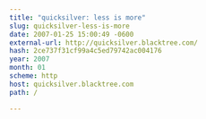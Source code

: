 ```yaml
---
title: "quicksilver: less is more"
slug: quicksilver-less-is-more
date: 2007-01-25 15:00:49 -0600
external-url: http://quicksilver.blacktree.com/
hash: 2ce737f31cf99a4c5ed79742ac004176
year: 2007
month: 01
scheme: http
host: quicksilver.blacktree.com
path: /

---
```



